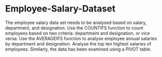 # Employee-Salary-Dataset
The employee salary data set needs to be analysed based on salary, department, and designation. Use the COUNTIFS function to count employees based on two criteria: department and designation, or vice versa. 
Use the AVERAGEIFS function to analyse employee annual salaries by department and designation. 
Analyse the top ten highest salaries of employees. Similarly, the data has been examined using a PIVOT table.
